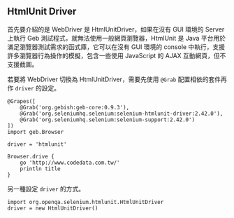 ## HtmlUnit Driver ##

首先要介紹的是 WebDriver 是 HtmlUnitDriver，如果在沒有 GUI 環境的 Server 上執行 Geb 測試程式，就無法使用一般網頁瀏覽器，HtmlUnit 是 Java 平台用於滿足瀏覽器測試需求的函式庫，它可以在沒有 GUI 環境的 console 中執行，支援許多瀏覽器行為操作的模擬，包含一些使用 JavaScript 的 AJAX 互動網頁，但不支援截圖。

若要將 WebDriver 切換為 HtmlUnitDriver，需要先使用 `@Grab` 配置相依的套件再作 `driver` 的設定。

```
@Grapes([
    @Grab('org.gebish:geb-core:0.9.3'),
    @Grab('org.seleniumhq.selenium:selenium-htmlunit-driver:2.42.0'),
    @Grab('org.seleniumhq.selenium:selenium-support:2.42.0')
])
import geb.Browser

driver = 'htmlunit'

Browser.drive {
    go 'http://www.codedata.com.tw/'
    println title
}
```

另一種設定 `driver` 的方式。

```
import org.openqa.selenium.htmlunit.HtmlUnitDriver
driver = new HtmlUnitDriver()
```
